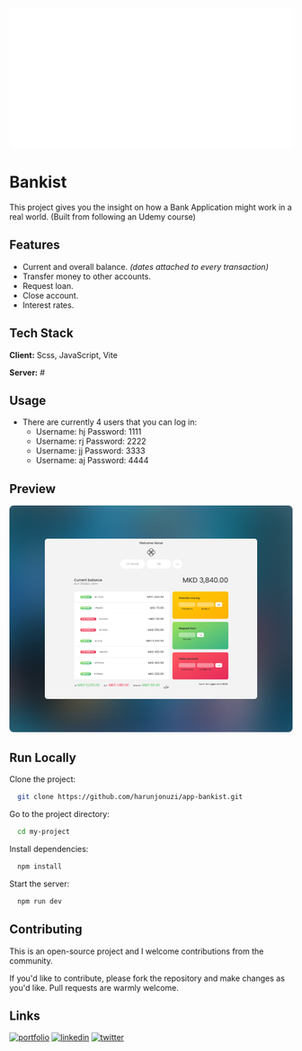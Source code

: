 ![Banner](public/img/readme-banner1.png)

# Bankist

This project gives you the insight on how a Bank Application might work in a real world. (Built from following an Udemy course)

## Features

-   Current and overall balance. _(dates attached to every transaction)_
-   Transfer money to other accounts.
-   Request loan.
-   Close account.
-   Interest rates.

## Tech Stack

**Client:** Scss, JavaScript, Vite

**Server:** #

## Usage

-   There are currently 4 users that you can log in:
    -   Username: hj Password: 1111
    -   Username: rj Password: 2222
    -   Username: jj Password: 3333
    -   Username: aj Password: 4444

## Preview

![Preview](public/img/readme-screenshot2.png)

## Run Locally

Clone the project:

```bash
  git clone https://github.com/harunjonuzi/app-bankist.git
```

Go to the project directory:

```bash
  cd my-project
```

Install dependencies:

```bash
  npm install
```

Start the server:

```bash
  npm run dev
```

## Contributing

This is an open-source project and I welcome contributions from the community.

If you'd like to contribute, please fork the repository and make changes as you'd like. Pull requests are warmly welcome.

## Links

[![portfolio](https://img.shields.io/badge/my_portfolio-000?style=for-the-badge&logo=ko-fi&logoColor=white)](https://harunjonuzi.com/)
[![linkedin](https://img.shields.io/badge/linkedin-0A66C2?style=for-the-badge&logo=linkedin&logoColor=white)](https://www.linkedin.com/in/harunjonuzi)
[![twitter](https://img.shields.io/badge/twitter-1DA1F2?style=for-the-badge&logo=twitter&logoColor=white)](https://x.com/harunjonuzi)
